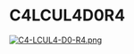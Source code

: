 # C4LCUL4D0R4
[![C4-LCUL4-D0-R4.png](https://i.postimg.cc/TY8fBxPL/C4-LCUL4-D0-R4.png)](https://postimg.cc/dD9bTzrw)
